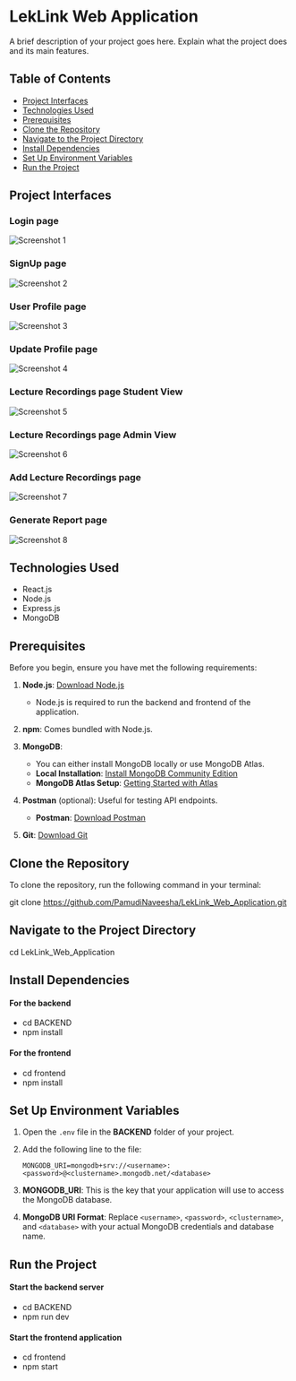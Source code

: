 # LekLink Web Application

A brief description of your project goes here. Explain what the project does and its main features.

## Table of Contents

- [Project Interfaces](#project-interfaces)
- [Technologies Used](#technologies-used)
- [Prerequisites](#prerequisites)
- [Clone the Repository](#clone-the-repository)
- [Navigate to the Project Directory](#navigate-to-the-project-directory)
- [Install Dependencies](#install-dependencies)
- [Set Up Environment Variables](#set-up-environment-variables)
- [Run the Project](#run-the-project)

## Project Interfaces

### Login page
![Screenshot 1](screenshots/screenshot1.png)

### SignUp page
![Screenshot 2](screenshots/screenshot2.png)

### User Profile page
![Screenshot 3](screenshots/screenshot3.png)

### Update Profile page
![Screenshot 4](screenshots/screenshot4.png)

### Lecture Recordings page Student View
![Screenshot 5](screenshots/screenshot5.png)

### Lecture Recordings page Admin View
![Screenshot 6](screenshots/screenshot6.png)

### Add Lecture Recordings page
![Screenshot 7](screenshots/screenshot7.png)

### Generate Report page
![Screenshot 8](screenshots/screenshot8.png)

## Technologies Used

- React.js
- Node.js
- Express.js
- MongoDB

## Prerequisites

Before you begin, ensure you have met the following requirements:

1. **Node.js**: [Download Node.js](https://nodejs.org/en/download/)
   - Node.js is required to run the backend and frontend of the application.

2. **npm**: Comes bundled with Node.js.

3. **MongoDB**: 
   - You can either install MongoDB locally or use MongoDB Atlas.
   - **Local Installation**: [Install MongoDB Community Edition](https://docs.mongodb.com/manual/installation/)
   - **MongoDB Atlas Setup**: [Getting Started with Atlas](https://docs.atlas.mongodb.com/getting-started/)

4. **Postman** (optional): Useful for testing API endpoints.
   - **Postman**: [Download Postman](https://www.postman.com/downloads/)

5. **Git**: [Download Git](https://git-scm.com/downloads)

## Clone the Repository

To clone the repository, run the following command in your terminal:

git clone https://github.com/PamudiNaveesha/LekLink_Web_Application.git

## Navigate to the Project Directory

cd LekLink_Web_Application

## Install Dependencies

#### For the backend
- cd BACKEND
- npm install

#### For the frontend
- cd frontend
- npm install

## Set Up Environment Variables

1. Open the `.env` file in the **BACKEND** folder of your project.
2. Add the following line to the file:
   
   ```plaintext
   MONGODB_URI=mongodb+srv://<username>:<password>@<clustername>.mongodb.net/<database>
   
4. **MONGODB_URI**: This is the key that your application will use to access the MongoDB database.
5. **MongoDB URI Format**: Replace `<username>`, `<password>`, `<clustername>`, and `<database>` with your actual MongoDB credentials and database name.
  
## Run the Project

#### Start the backend server
- cd BACKEND
- npm run dev

#### Start the frontend application
- cd frontend
- npm start 
